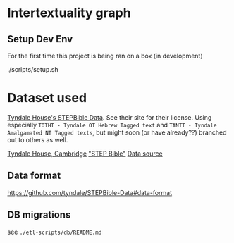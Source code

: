 # Intertextuality graph

## Setup Dev Env
For the first time this project is being ran on a box (in development)

./scripts/setup.sh

# Dataset used
[Tyndale House's STEPBible Data](https://github.com/tyndale/STEPBible-Data). See their site for their license. Using especially `TOTHT - Tyndale OT Hebrew Tagged text` and `TANTT - Tyndale Amalgamated NT Tagged texts`, but might soon (or have already??) branched out to others as well.

[Tyndale House, Cambridge](www.TyndaleHouse.com)
["STEP Bible"](www.STEPBible.org)
[Data source](tyndale.github.io/STEPBible-Data/)

## Data format
https://github.com/tyndale/STEPBible-Data#data-format

## DB migrations
see `./etl-scripts/db/README.md`
